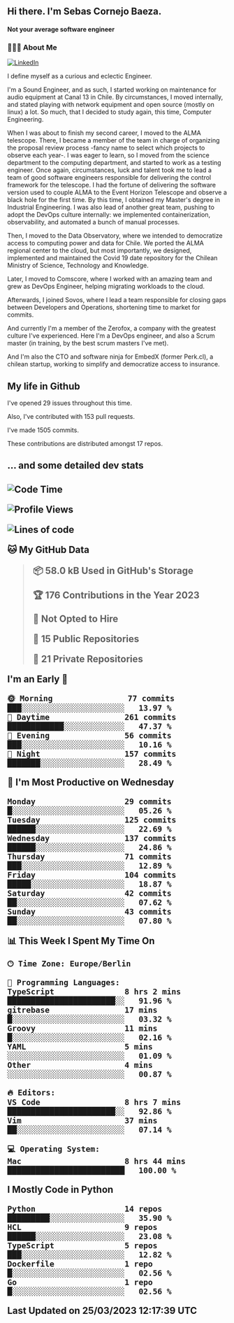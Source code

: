 <h2> Hi there.  I'm Sebas Cornejo Baeza.</h2>
<h4> Not your average software engineer</h4>
<h3> 👨🏻‍💻 About Me </h3>
<a href="http://linkedin.com/in/sebastian-cornejo-baeza/"><img alt="LinkedIn" src="https://img.shields.io/badge/Sebas%20Cornejo%20-informational?style=appveyor&logo=linkedin"></a>


I define myself as a curious and eclectic Engineer.

I'm a Sound Engineer, and as such, I started working on maintenance for audio equipment at Canal 13 in Chile.
By circumstances, I moved internally, and stated playing with network equipment and open source (mostly on linux) 
a lot. So much, that I decided to study again, this time, Computer Engineering.

When I was about to finish my second career, I moved to the ALMA telescope. There, I became a member of the team
in charge of organizing the proposal review process -fancy name to select which projects to observe each year-. 
I was eager to learn, so I moved from the science department to the computing department, and started to work as 
a testing engineer. Once again, circumstances, luck and talent took me to lead a team of good software engineers 
responsible for delivering the control framework for the telescope. I had the fortune of delivering the software
version used to couple ALMA to the Event Horizon Telescope and observe a black hole for the first time.
By this time, I obtained my Master's degree in Industrial Engineering.
I was also lead of another great team, pushing to adopt the DevOps culture internally: we implemented containerization, observability, and automated a bunch of manual processes.

Then, I moved to the Data Observatory, where we intended to democratize access to computing power
and data for Chile. We ported the ALMA regional center to the cloud, but most importantly, we designed, implemented
and maintained the Covid 19 date repository for the Chilean Ministry of Science, Technology and Knowledge.

Later, I moved to Comscore, where I worked with an amazing team and grew as DevOps Engineer, helping migrating workloads to the cloud.

Afterwards, I joined Sovos, where I lead a team responsible for closing gaps between Developers and Operations, shortening time to market for commits.

And currently I'm a member of the Zerofox, a company with the greatest culture I've experienced. Here I'm a DevOps
engineer, and also a Scrum master (in training, by the best scrum masters I've met).
 
And I'm also the CTO and software ninja for EmbedX (former Perk.cl), a chilean startup, working to simplify and democratize access to insurance.

<h2> My life in Github </h2>

I've opened 29 issues throughout this time.

Also, I've contributed with 153 pull requests.

I've made 1505 commits.

These contributions are distributed amongst 17 repos.

<h2>... and some detailed dev stats<h2>

<!--START_SECTION:waka-->
![Code Time](http://img.shields.io/badge/Code%20Time-301%20hrs%2043%20mins-blue)

![Profile Views](http://img.shields.io/badge/Profile%20Views-2-blue)

![Lines of code](https://img.shields.io/badge/From%20Hello%20World%20I%27ve%20Written-615.3%20thousand%20lines%20of%20code-blue)

**🐱 My GitHub Data** 

> 📦 58.0 kB Used in GitHub's Storage 
 > 
> 🏆 176 Contributions in the Year 2023
 > 
> 🚫 Not Opted to Hire
 > 
> 📜 15 Public Repositories 
 > 
> 🔑 21 Private Repositories 
 > 
**I'm an Early 🐤** 

```text
🌞 Morning                77 commits          ███░░░░░░░░░░░░░░░░░░░░░░   13.97 % 
🌆 Daytime                261 commits         ████████████░░░░░░░░░░░░░   47.37 % 
🌃 Evening                56 commits          ███░░░░░░░░░░░░░░░░░░░░░░   10.16 % 
🌙 Night                  157 commits         ███████░░░░░░░░░░░░░░░░░░   28.49 % 
```
📅 **I'm Most Productive on Wednesday** 

```text
Monday                   29 commits          █░░░░░░░░░░░░░░░░░░░░░░░░   05.26 % 
Tuesday                  125 commits         ██████░░░░░░░░░░░░░░░░░░░   22.69 % 
Wednesday                137 commits         ██████░░░░░░░░░░░░░░░░░░░   24.86 % 
Thursday                 71 commits          ███░░░░░░░░░░░░░░░░░░░░░░   12.89 % 
Friday                   104 commits         █████░░░░░░░░░░░░░░░░░░░░   18.87 % 
Saturday                 42 commits          ██░░░░░░░░░░░░░░░░░░░░░░░   07.62 % 
Sunday                   43 commits          ██░░░░░░░░░░░░░░░░░░░░░░░   07.80 % 
```


📊 **This Week I Spent My Time On** 

```text
🕑︎ Time Zone: Europe/Berlin

💬 Programming Languages: 
TypeScript               8 hrs 2 mins        ███████████████████████░░   91.96 % 
gitrebase                17 mins             █░░░░░░░░░░░░░░░░░░░░░░░░   03.32 % 
Groovy                   11 mins             █░░░░░░░░░░░░░░░░░░░░░░░░   02.16 % 
YAML                     5 mins              ░░░░░░░░░░░░░░░░░░░░░░░░░   01.09 % 
Other                    4 mins              ░░░░░░░░░░░░░░░░░░░░░░░░░   00.87 % 

🔥 Editors: 
VS Code                  8 hrs 7 mins        ███████████████████████░░   92.86 % 
Vim                      37 mins             ██░░░░░░░░░░░░░░░░░░░░░░░   07.14 % 

💻 Operating System: 
Mac                      8 hrs 44 mins       █████████████████████████   100.00 % 
```

**I Mostly Code in Python** 

```text
Python                   14 repos            █████████░░░░░░░░░░░░░░░░   35.90 % 
HCL                      9 repos             ██████░░░░░░░░░░░░░░░░░░░   23.08 % 
TypeScript               5 repos             ███░░░░░░░░░░░░░░░░░░░░░░   12.82 % 
Dockerfile               1 repo              █░░░░░░░░░░░░░░░░░░░░░░░░   02.56 % 
Go                       1 repo              █░░░░░░░░░░░░░░░░░░░░░░░░   02.56 % 
```




 Last Updated on 25/03/2023 12:17:39 UTC
<!--END_SECTION:waka-->
